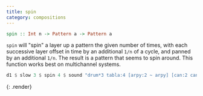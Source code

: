 ```yaml
---
title: spin
category: compositions
---
```


~~~~haskell
spin :: Int n -> Pattern a -> Pattern a
~~~~

`spin` will "spin" a layer up a pattern the given number of times, with each successive layer offset in time by an additional `1/n` of a cycle, and panned by an additional `1/n`. The result is a pattern that seems to spin around. This function works best on multichannel systems.

~~~~haskell
d1 $ slow 3 $ spin 4 $ sound "drum*3 tabla:4 [arpy:2 ~ arpy] [can:2 can:3]"
~~~~
{: .render}
